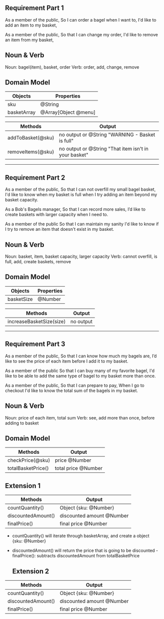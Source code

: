 ## Requirement Part 1

As a member of the public,
So I can order a bagel when I want to,
I'd like to add an item to my basket,

As a member of the public,
So that I can change my order,
I'd like to remove an item from my basket,

## Noun & Verb

Noun: bagel(item), basket, order
Verb: order, add, change, remove

## Domain Model

| Objects     | Properties           |
| ----------- | -------------------- |
| sku         | @String              |
| basketArray | @Array[Object @menu] |

| Methods           | Output                                                |
| ----------------- | ----------------------------------------------------- |
| addToBasket(@sku) | no output or @String "WARNING - Basket is full"       |
| removeItems(@sku) | no output or @String "That item isn't in your basket" |

---

## Requirement Part 2

As a member of the public,
So that I can not overfill my small bagel basket,
I'd like to know when my basket is full when I try adding an item beyond my basket capacity.

As a Bob's Bagels manager,
So that I can record more sales,
I’d like to create baskets with larger capacity when I need to.

As a member of the public
So that I can maintain my sanity
I'd like to know if I try to remove an item that doesn't exist in my basket.

## Noun & Verb

Noun: basket, item, basket capacity, larger capacity
Verb: cannot overfill, is full, add, create baskets, remove

## Domain Model

| Objects    | Properties |
| ---------- | ---------- |
| basketSize | @Number    |

| Methods                  | Output    |
| ------------------------ | --------- |
| increaseBasketSize(size) | no output |

---

## Requirement Part 3

As a member of the public,
So that I can know how much my bagels are,
I’d like to see the price of each item before I add it to my basket.

As a member of the public
So that I can buy many of my favorite bagel,
I'd like to be able to add the same type of bagel to my basket more than once.

As a member of the public,
So that I can prepare to pay,
When I go to checkout I'd like to know the total sum of the bagels in my basket.

## Noun & Verb

Noun: price of each item, total sum
Verb: see, add more than once, before adding to basket

## Domain Model

| Methods            | Output              |
| ------------------ | ------------------- |
| checkPrice(@sku)   | price @Number       |
| totalBasketPrice() | total price @Number |

## Extension 1

| Methods            | Output                    |
| ------------------ | ------------------------- |
| countQuantity()    | Object {sku: @Number}     |
| discountedAmount() | discounted amount @Number |
| finalPrice()       | final price @Number       |

- countQuantity() will iterate through basketArray, and create a object {sku: @Number}
- discountedAmount() will return the price that is going to be discounted
  -finalPrice(): subtracts discountedAmount from totalBasketPrice

  ## Extension 2

| Methods            | Output                    |
| ------------------ | ------------------------- |
| countQuantity()    | Object {sku: @Number}     |
| discountedAmount() | discounted amount @Number |
| finalPrice()       | final price @Number       |
